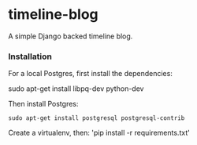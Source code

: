 timeline-blog
=============

A simple Django backed timeline blog.


### Installation

For a local Postgres, first install the dependencies:

sudo apt-get install libpq-dev python-dev

Then install Postgres:

`sudo apt-get install postgresql postgresql-contrib`

Create a virtualenv, then:
'pip install -r requirements.txt'
